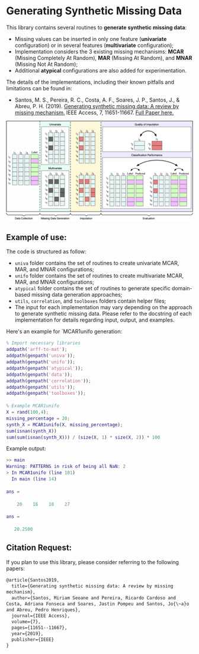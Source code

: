 # Generating Synthetic Missing Data
This library contains several routines to **generate synthetic missing data**:

- Missing values can be inserted in only one feature (**univariate** configuration) or in several features (**multivariate** configuration);
- Implementation considers the 3 existing missing mechanisms: **MCAR** (Missing Completely At Random), **MAR** (Missing At Random), and **MNAR** (Missing Not At Random);
- Additional **atypical** configurations are also added for experimentation.

The details of the implementations, including their known pitfalls and limitations can be found in:

- Santos, M. S., Pereira, R. C., Costa, A. F., Soares, J. P., Santos, J., & Abreu, P. H. (2019). [Generating synthetic missing data: A review by missing mechanism.](https://ieeexplore.ieee.org/abstract/document/8605316) IEEE Access, 7, 11651-11667. [Full Paper here.](paper/Santos2019.pdf)


![Missing Data Setup Example](missing_data.png)


## Example of use:
The code is structured as follow:

- `univa` folder contains the set of routines to create univariate MCAR, MAR, and MNAR configurations;
- `unifo` folder contains the set of routines to create multivariate MCAR, MAR, and MNAR configurations;
- `atypical` folder contains the set of routines to generate specific domain-based missing data generation approaches;
- `utils`, `correlation`, and `toolboxes` folders contain helper files;
- The input for each implementation may vary depending on the approach to generate synthetic missing data. Please refer to the docstring of each implementation for details regarding input, output, and examples.

Here's an example for `MCAR1unifo generation:

```matlab
% Import necessary libraries
addpath('arff-to-mat');
addpath(genpath('univa'));
addpath(genpath('unifo'));
addpath(genpath('atypical'));
addpath(genpath('data'));
addpath(genpath('correlation'));
addpath(genpath('utils'));
addpath(genpath('toolboxes'));

% Example MCAR1unifo
X = rand(100,4);
missing_percentage = 20;
synth_X = MCAR1unifo(X, missing_percentage);
sum(isnan(synth_X))
sum(sum(isnan(synth_X))) / (size(X, 1) * size(X, 2)) * 100
```

Example output:

```matlab
>> main
Warning: PATTERNS in risk of being all NaN: 2 
> In MCAR1unifo (line 101)
  In main (line 14) 

ans =

    20    16    18    27

ans =

   20.2500
```

## Citation Request:
If you plan to use this library, please consider referring to the following papers:

```
@article{Santos2019,
  title={Generating synthetic missing data: A review by missing mechanism},
  author={Santos, Miriam Seoane and Pereira, Ricardo Cardoso and Costa, Adriana Fonseca and Soares, Jastin Pompeu and Santos, Jo{\~a}o and Abreu, Pedro Henriques},
  journal={IEEE Access},
  volume={7},
  pages={11651--11667},
  year={2019},
  publisher={IEEE}
}
```
